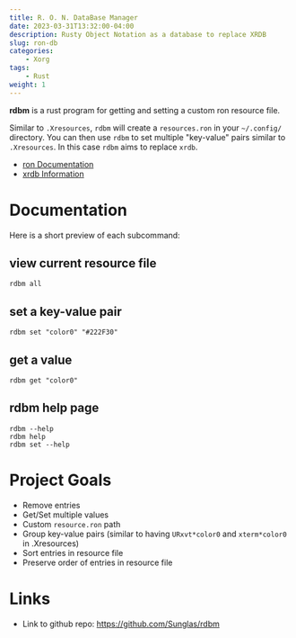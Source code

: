 ```yaml
---
title: R. O. N. DataBase Manager
date: 2023-03-31T13:32:00-04:00
description: Rusty Object Notation as a database to replace XRDB
slug: ron-db
categories:
    - Xorg
tags:
    - Rust
weight: 1
---
```


<!-- LTeX: language=en,es -->
**rdbm** is a rust program for getting and setting a custom ron resource file.

Similar to `.Xresources`, `rdbm` will create a `resources.ron` in your `~/.config/` directory.
You can then use `rdbm` to set multiple "key-value" pairs similar to `.Xresources`.
In this case `rdbm` aims to replace `xrdb`.

- [ron Documentation](https://github.com/ron-rs/ron)
- [xrdb Information](https://wikipedia.org/wiki/Xrdb)

# Documentation

Here is a short preview of each subcommand:

## view current resource file

```
rdbm all
```

## set a key-value pair

```
rdbm set "color0" "#222F30"
```

## get a value

```
rdbm get "color0"
```

## rdbm help page
```
rdbm --help
rdbm help
rdbm set --help
```

# Project Goals
 * Remove entries
 * Get/Set multiple values
 * Custom `resource.ron` path
 * Group key-value pairs (similar to having `URxvt*color0` and `xterm*color0` in .Xresources)
 * Sort entries in resource file
 * Preserve order of entries in resource file

# Links
 * Link to github repo: https://github.com/Sunglas/rdbm
